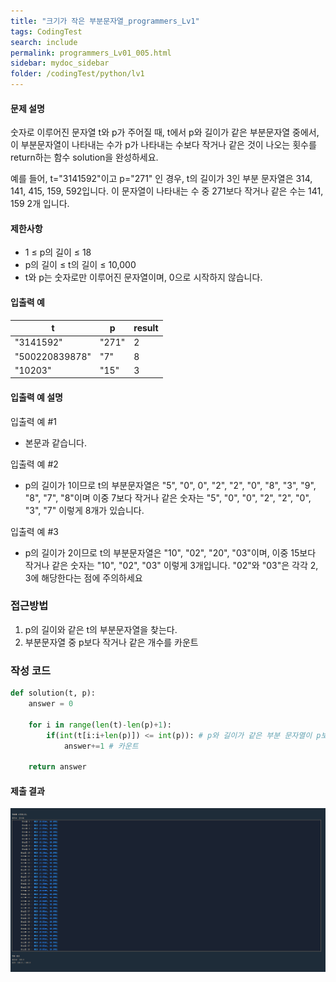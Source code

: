 ```yaml
---
title: "크기가 작은 부분문자열_programmers_Lv1"
tags: CodingTest
search: include
permalink: programmers_Lv01_005.html
sidebar: mydoc_sidebar
folder: /codingTest/python/lv1
---
```



#### 문제 설명 <br>

숫자로 이루어진 문자열 t와 p가 주어질 때, t에서 p와 길이가 같은 부분문자열 중에서, 이 부분문자열이 나타내는 수가 p가 나타내는 수보다 작거나 같은 것이 나오는 횟수를 return하는 함수 solution을 완성하세요.

예를 들어, t="3141592"이고 p="271" 인 경우, t의 길이가 3인 부분 문자열은 314, 141, 415, 159, 592입니다. 이 문자열이 나타내는 수 중 271보다 작거나 같은 수는 141, 159 2개 입니다.

#### 제한사항 <br>

- 1 ≤ p의 길이 ≤ 18
- p의 길이 ≤ t의 길이 ≤ 10,000
- t와 p는 숫자로만 이루어진 문자열이며, 0으로 시작하지 않습니다.


#### 입출력 예 <br>
  
t|	p|	result
---|---|---
"3141592"|	"271"|	2
"500220839878"|	"7"|	8
"10203"|	"15"|	3

#### 입출력 예 설명 <br>

입출력 예 #1
- 본문과 같습니다.

입출력 예 #2
- p의 길이가 1이므로 t의 부분문자열은 "5", "0", 0", "2", "2", "0", "8", "3", "9", "8", "7", "8"이며 이중 7보다 작거나 같은 숫자는 "5", "0", "0", "2", "2", "0", "3", "7" 이렇게 8개가 있습니다.

입출력 예 #3
- p의 길이가 2이므로 t의 부분문자열은 "10", "02", "20", "03"이며, 이중 15보다 작거나 같은 숫자는 "10", "02", "03" 이렇게 3개입니다. "02"와 "03"은 각각 2, 3에 해당한다는 점에 주의하세요

### 접근방법 <br>

1. p의 길이와 같은 t의 부분문자열을 찾는다.
2. 부분문자열 중 p보다 작거나 같은 개수를 카운트

### 작성 코드 <br>

```python
def solution(t, p):
    answer = 0
    
    for i in range(len(t)-len(p)+1):
        if(int(t[i:i+len(p)]) <= int(p)): # p와 길이가 같은 부분 문자열이 p보다 작거나 같으면
            answer+=1 # 카운트
            
    return answer
```

#### 제출 결과

![제출 결과](\images\programmers_Lv01_005.png)





